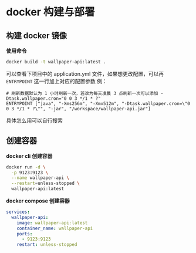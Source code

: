 # docker 构建与部署
## 构建 docker 镜像
**使用命令**
~~~ bash
docker build -t wallpaper-api:latest .
~~~
可以查看下项目中的 application.yml 文件，如果想更改配置，可以再 `ENTRYPOINT` 这一行加上对应的配置参数
例：
~~~
# 刷新数据默认为 1 小时刷新一次，若改为每天凌晨 3 点刷新一次可以添加 -Dtask.wallpaper.cron="0 0 3 */1 * ?"
ENTRYPOINT ["java", "-Xms256m", "-Xmx512m", "-Dtask.wallpaper.cron=\"0 0 3 */1 * ?\"", "-jar", "/workspace/wallpaper-api.jar"]
~~~
具体怎么用可以自行搜索
## 创建容器
**docker cli 创建容器**
~~~bash
docker run -d \
  -p 9123:9123 \
  --name wallpaper-api \
  --restart=unless-stopped \
  wallpaper-api:latest
~~~
**docker compose 创建容器**
~~~yaml
services:
  wallpaper-api:
    image: wallpaper-api:latest
    container_name: wallpaper-api
    ports:
      - 9123:9123
    restart: unless-stopped
~~~